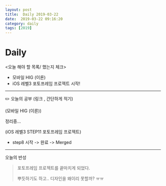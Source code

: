 ```yaml
---
layout: post
title:  Daily 2019-03-22
date:  2019-03-22 09:16:20
category: daily
tags: [2019]
---
```


# Daily

<오늘 해야 할 목록/ 했는지 체크>

- 모바일 HIG (이론)
- iOS 레벨3 포토프레임 프로젝트 시작!

------

✏️ 오늘의 공부 (링크 , 간단하게 적기)

(모바일 HIG (이론))

정리중...

(iOS 레벨3 STEP11 포토프레임 프로젝트)

- step8 시작 -> 완료 -> Merged

------

오늘의 반성

> 포토프레임 프로젝트를 끝마치게 되었다. 
>
> 뿌듯하기도 하고.. 디자인을 왜이리 못할까? ㅠㅠ